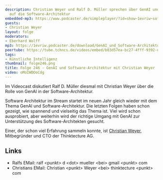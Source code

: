 ```yaml
---
description: Christian Weyer und Ralf D. Müller sprechen über GenAI und die Auswirkungen
  auf die Software-Architektur
embedded-mp3: https://www.podcaster.de/simpleplayer/?id=show~1evriw~software-architektur-im-stream~pod-fcee180f757670bfad068f4946&v=1736511465
guests:
- Christian Weyer
layout: folge
moderators:
- Eberhard Wolff
mp3: https://1evriw.podcaster.de/download/GenAI_und_Software-Architektur_mit_Christian_Weyer.mp3
peertube: https://tube.tchncs.de/videos/embed/b03d57ea-bc27-4fff-9392-d1a30df0826a
tags:
- Künstliche Intelligenz
thumbnail: folge246.png
title: Folge 246 - GenAI und Software-Architektur mit Christian Weyer
video: oMoIWDOoCdg
---
```


Im Videocast diskutiert Ralf D. Müller diesmal mit Christian Weyer
über die Rolle von GenAI in der Software-Architektur.

Software Architektur im Stream startet im neuen Jahr gleich wieder mit
dem Thema GenAI und Software-Architektur. Die letzten Folgen haben
schon gezeigt, wie spannend und vielseitig das Thema ist. Viel wird
schon ausprobiert, aber weiterhin wird der richtige Umgang mit GenAI
zur Unterstützung des Software-Architekten gesucht.

Einer, der schon viel Erfahrung sammeln konnte, ist [Christian
Weyer](https://www.thinktecture.com/thinktects/christian-weyer/),
Mitbegründer und CTO der Thinktecture AG.

## Links

* Ralfs EMail: ralf \<punkt\> d \<dot\> mueller \<bei\> gmail \<punkt\> com
* Christians EMail: Christian \<punkt\> Weyer \<bei\> thinktecture \<punkt\> com
